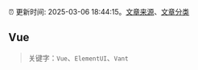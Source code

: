 :alarm_clock: 更新时间: 2025-03-06 18:44:15。[文章来源](/README.md)、[文章分类](/TAGS.md)

## Vue


> 关键字：`Vue`、`ElementUI`、`Vant`



